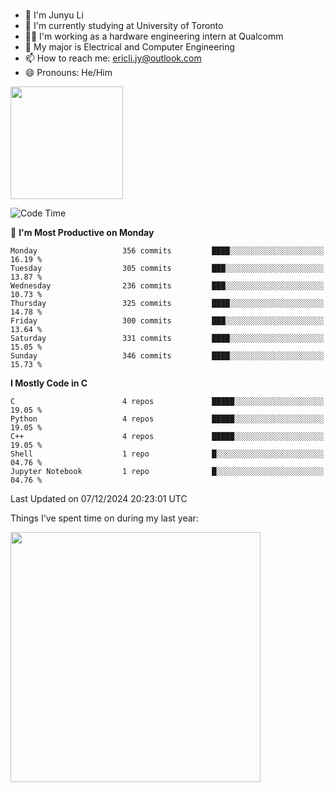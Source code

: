 ### 
- 👨 I'm Junyu Li
- 📖 I'm currently studying at University of Toronto
- 🧑‍💻 I'm working as a hardware engineering intern at Qualcomm
- 🌱 My major is Electrical and Computer Engineering
- 📫 How to reach me: ericli.jy@outlook.com
- 😄 Pronouns: He/Him

<p align="left">  
  <img height="180em" src="https://github-readme-stats-sigma-five-48.vercel.app/api?username=ericjyli&theme=tokyonight&show_icons=true&count_private=true&include_orgs=true" />
<!--  <img height="180em" src="https://github-readme-stats-sigma-five-48.vercel.app/api/top-langs/?username=ericjyli&theme=tokyonight&count_private=true&include_orgs=true&include_orgs=true&layout=compact" /> -->
</p>

<!--START_SECTION:waka-->
![Code Time](http://img.shields.io/badge/Code%20Time-489%20hrs%2019%20mins-blue)

📅 **I'm Most Productive on Monday** 

```text
Monday                   356 commits         ████░░░░░░░░░░░░░░░░░░░░░   16.19 % 
Tuesday                  305 commits         ███░░░░░░░░░░░░░░░░░░░░░░   13.87 % 
Wednesday                236 commits         ███░░░░░░░░░░░░░░░░░░░░░░   10.73 % 
Thursday                 325 commits         ████░░░░░░░░░░░░░░░░░░░░░   14.78 % 
Friday                   300 commits         ███░░░░░░░░░░░░░░░░░░░░░░   13.64 % 
Saturday                 331 commits         ████░░░░░░░░░░░░░░░░░░░░░   15.05 % 
Sunday                   346 commits         ████░░░░░░░░░░░░░░░░░░░░░   15.73 % 
```


**I Mostly Code in C** 

```text
C                        4 repos             █████░░░░░░░░░░░░░░░░░░░░   19.05 % 
Python                   4 repos             █████░░░░░░░░░░░░░░░░░░░░   19.05 % 
C++                      4 repos             █████░░░░░░░░░░░░░░░░░░░░   19.05 % 
Shell                    1 repo              █░░░░░░░░░░░░░░░░░░░░░░░░   04.76 % 
Jupyter Notebook         1 repo              █░░░░░░░░░░░░░░░░░░░░░░░░   04.76 % 
```




 Last Updated on 07/12/2024 20:23:01 UTC
<!--END_SECTION:waka-->

<p> Things I've spent time on during my last year: </p>
<img height="400em" src="https://github-readme-stats-git-master-ericjyli.vercel.app/api/wakatime?username=ericjyli&layout=compact&theme=tokyonight" />

<!--
Here are some ideas to get you started:

- 🔭 I’m currently working on ...
- 🌱 I’m currently learning ...
- 👯 I’m looking to collaborate on ...
- 🤔 I’m looking for help with ...
- 💬 Ask me about ...
- 📫 How to reach me: ...
- 😄 Pronouns: ...
- ⚡ Fun fact: ...
-->

